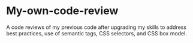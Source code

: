 # My-own-code-review
A code reviews of my previous code after upgrading my skills to address best practices, use of semantic tags, CSS selectors, and CSS box model.
